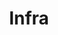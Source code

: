 ---
title: "Infra"
url: /toluca-de-lerdo/infra-calle-industria-minera/
shop: suministros médicos
---